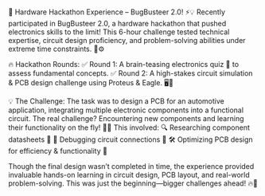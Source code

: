 🔌 Hardware Hackathon Experience – BugBusteer 2.0! ⚡💡
Recently participated in BugBusteer 2.0, a hardware hackathon that pushed electronics skills to the limit! This 6-hour challenge tested technical expertise, circuit design proficiency, and problem-solving abilities under extreme time constraints. 🚀⚙️

🔥 Hackathon Rounds:
✅ Round 1: A brain-teasing electronics quiz 🧠 to assess fundamental concepts.
✅ Round 2: A high-stakes circuit simulation & PCB design challenge using Proteus & Eagle. 🖥️🔧

💡 The Challenge:
The task was to design a PCB for an automotive application, integrating multiple electronic components into a functional circuit. The real challenge? Encountering new components and learning their functionality on the fly! 😵‍💫 This involved:
🔍 Researching component datasheets 📜
🔗 Debugging circuit connections 🤯
🛠️ Optimizing PCB design for efficiency & functionality 🎯

Though the final design wasn’t completed in time, the experience provided invaluable hands-on learning in circuit design, PCB layout, and real-world problem-solving. This was just the beginning—bigger challenges ahead! 🔥🚀
